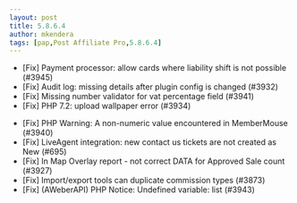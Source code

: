```yaml
---
layout: post
title: 5.8.6.4
author: mkendera
tags: [pap,Post Affiliate Pro,5.8.6.4]
---
```


- [Fix] Payment processor: allow cards where liability shift is not possible (#3945)
- [Fix] Audit log: missing details after plugin config is changed (#3932)
- [Fix] Missing number validator for vat percentage field (#3941)
- [Fix] PHP 7.2: upload wallpaper error (#3934)

<!--more-->

- [Fix] PHP Warning: A non-numeric value encountered in MemberMouse (#3940)
- [Fix] LiveAgent integration: new contact us tickets are not created as New (#695)
- [Fix] In Map Overlay report - not correct DATA for Approved Sale count (#3927)
- [Fix] Import/export tools can duplicate commission types (#3873)
- [Fix] (AWeberAPI) PHP Notice: Undefined variable: list (#3943)
